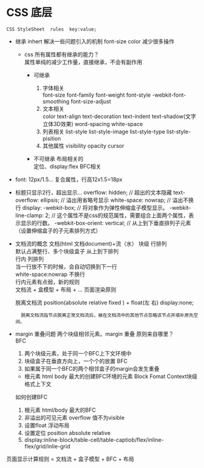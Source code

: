 # CSS 底层
    CSS StyleSheet  rules  key:value;

- 继承 inhert 解决一些问题引入的机制
    font-size color 减少很多操作  
    - css 所有属性都有继承的能力？  
        属性单纯的减少工作量，直接继承，不会有副作用  
        - 可继承
            1. 字体相关  
                font-size font-family font-weight font-style -webkit-font-smoothing 
                font-size-adjust
            2. 文本相关  
                color text-align text-decoration text-indent text-shadow(文字立体3D效果) 
                word-spacing white-space
            3. 列表相关
                list-style list-style-image list-style-type list-style-pisition
            4. 其他属性
                visibility opacity cursor

        - 不可继承  布局相关的  
            定位、display:flex  BFC相关

- font: 12px/1.5... 复合属性，行高12x1.5=18px

- 标题只显示2行，超出显示... 
    overflow: hidden;  // 超出的文本隐藏
    text-overflow: ellipsis; // 溢出用省略号显示
    white-space: nowrap; // 溢出不换行
    display: -webkit-box; // 将对象作为弹性伸缩盒子模型显示。
    -webkit-line-clamp: 2; // 这个属性不是css的规范属性，需要组合上面两个属性，表示显示的行数。
    -webkit-box-orient: vertical;  // 从上到下垂直排列子元素（设置伸缩盒子的子元素排列方式）

- 文档流的概念
    文档(html 文档document)+流（水）
        块级 行排列  
            默认占满整行、多个块级盒子 从上到下排列  
        行内 列排列  
            当一行放不下的时候，会自动切换到下一行  
            white-space:nowrap 不换行  
            行内元素有点弱，新的规则  
        文档流 + 盒模型 + 布局 + ... 页面渲染原则

    脱离文档流
        position(absolute relative fixed ) + float(左 右)   display:none;  
        
        脱离文档流指节点脱离正常文档流后，被在文档流中的其他节点忽略该节点并填补原先空间。

- margin 重叠问题
    两个块级相邻元素。margin 重叠  原则来自哪里？  
    BFC  
    1. 两个块级元素，处于同一个BFC上下文环境中  
    2. 块级盒子在垂直方向上，一个个的放置  BFC
    3. 如果属于同一个BFC的两个相邻盒子的margin会发生重叠

    - 根元素 html body 最大的创建BFC环境的元素 Block Fomat Context块级格式上下文


    如何创建BFC  
    1. 根元素  html/body 最大的BFC
    2. 非溢出的可见元素 overflow 值不为visible
    3. 设置float  浮动布局
    4. 设置定位  position absolute relative
    5. display:inline-block/table-cell/table-captiob/flex/inline-flex/grid/inlie-grid

页面显示计算规则 = 文档流 + 盒子模型 + BFC + 布局